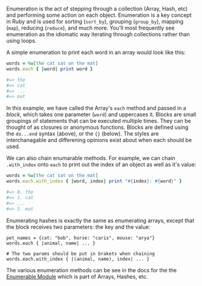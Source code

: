 Enumeration is the act of stepping through a collection (Array, Hash, etc) and performing some action on each object.
Enumeration is a key concept in Ruby and is used for sorting (`sort_by`), grouping (`group_by`), mapping (`map`), reducing (`reduce`), and much more. You'll most frequently see enumeration as the idiomatic way iterating through collections rather than using loops.

A simple enumeration to print each word in an array would look like this:

```ruby
words = %w[the cat sat on the mat]
words.each { |word| print word }

#=> the
#=> cat
#=> ...
#=> mat
```

In this example, we have called the Array's `each` method and passed in a _block_, which takes one parameter (`word`) and uppercases it. Blocks are small groupings of statements that can be executed multiple times. They can be thought of as closures or anonymous functions. Blocks are defined using the `do...end` syntax (above), or the `{}` (below). The styles are interchanagable and differening opinions exist about when each should be used.

We can also chain enumarable methods. For example, we can chain `.with_index` onto `each` to print out the index of an object as well as it's value:

```ruby
words = %w[the cat sat on the mat]
words.each.with_index { |word, index| print "#{index}: #{word}" }

#=> 0. the
#=> 1. cat
#=> ...
#=> 5. mat
```

Enumerating hashes is exactly the same as enumerating arrays, except that the block receives two parameters: the key and the value:

```
pet_names = {cat: "bob", horse: "caris", mouse: "arya"}
words.each { |animal, name| ... }

# The two params should be put in brakets when chaining
words.each.with_index { |(animal, name), index| ... }
```

The various enumeration methods can be see in the docs for the the [Enumerable Module](https://ruby-doc.org/core-2.7.1/Enumerable.html) which is part of Arrays, Hashes, etc.
